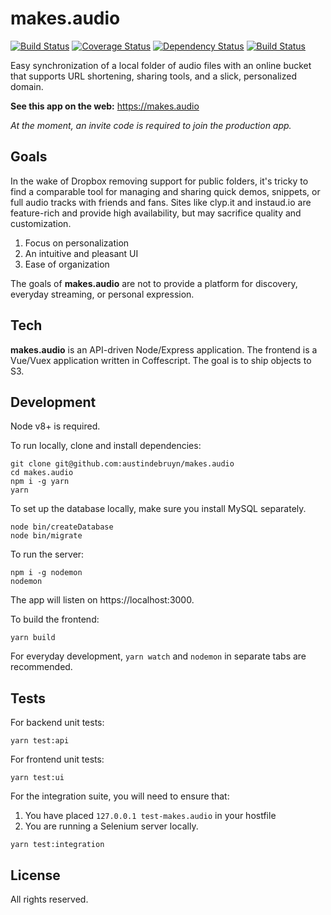 # makes.audio

[![Build Status](https://travis-ci.org/austindebruyn/makes.audio.svg?branch=master)](https://travis-ci.org/austindebruyn/makes.audio)
[![Coverage Status](https://coveralls.io/repos/austindebruyn/makes.audio/badge.svg?branch=master)](https://coveralls.io/r/austindebruyn/makes.audio?branch=master)
[![Dependency Status](https://david-dm.org/austindebruyn/makes.audio.svg)](https://david-dm.org/austindebruyn/makes.audio)
[![Build Status](https://saucelabs.com/buildstatus/austindebruyn)](https://saucelabs.com/beta/builds/e8db3dc924e14b4f8d3f7291bd17d23c)


Easy synchronization of a local folder of audio files with an online bucket that
supports URL shortening, sharing tools, and a slick, personalized domain.

**See this app on the web:** https://makes.audio

_At the moment, an invite code is required to join the production app._

## Goals

In the wake of Dropbox removing support for public folders, it's tricky to find
a comparable tool for managing and sharing quick demos, snippets, or full audio
tracks with friends and fans. Sites like clyp.it and instaud.io are feature-rich
and provide high availability, but may sacrifice quality and customization.

1. Focus on personalization
1. An intuitive and pleasant UI
1. Ease of organization

The goals of **makes.audio** are not to provide a platform for discovery,
everyday streaming, or personal expression.

## Tech

**makes.audio** is an API-driven Node/Express application. The frontend is
a Vue/Vuex application written in Coffescript. The goal is to ship objects to
S3.

## Development

Node v8+ is required.

To run locally, clone and install dependencies:

```shell
git clone git@github.com:austindebruyn/makes.audio
cd makes.audio
npm i -g yarn
yarn
```

To set up the database locally, make sure you install MySQL separately.

```shell
node bin/createDatabase
node bin/migrate
```

To run the server:

```shell
npm i -g nodemon
nodemon
```

The app will listen on https://localhost:3000.

To build the frontend:

```shell
yarn build
```

For everyday development, `yarn watch` and `nodemon` in separate tabs are
recommended.

## Tests

For backend unit tests:

```shell
yarn test:api
```

For frontend unit tests:

```shell
yarn test:ui
```

For the integration suite, you will need to ensure that:
1. You have placed `127.0.0.1 test-makes.audio` in your hostfile
1. You are running a Selenium server locally.

```shell
yarn test:integration
```

## License

All rights reserved.
